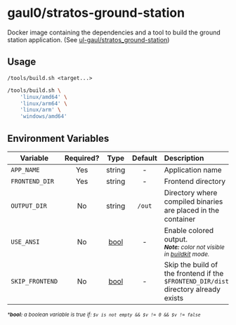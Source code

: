 # gaul0/stratos-ground-station

Docker image containing the dependencies and a tool to build the ground station application. (See [ul-gaul/stratos_ground-station](https://github.com/ul-gaul/stratos_ground-station))

## Usage
`/tools/build.sh <target...>`
```sh
/tools/build.sh \
    'linux/amd64' \
    'linux/arm64' \
    'linux/arm' \
    'windows/amd64'
```

## Environment Variables

|    Variable     | Required? | Type | Default |       Description        |
| --------------- |:---------:|:----:|:-------:|:------------------------ |
| `APP_NAME`      | Yes | string | - | Application name |
| `FRONTEND_DIR`  | Yes | string | - | Frontend directory |
| `OUTPUT_DIR`    | No  | string | `/out` | Directory where compiled binaries are placed in the container |
| `USE_ANSI`      | No  | [bool][b]   | - | Enable colored output.<br> <sub>_**Note:** color not visible in [buildkit][buildkit] mode._</sub> |
| `SKIP_FRONTEND` | No  | [bool][b]   | - | Skip the build of the frontend if the `$FRONTEND_DIR/dist` directory already exists |

<sup id="boolean">_***bool:** a boolean variable is true if: `$v is not empty && $v != 0 && $v != false`_</sup>

[buildkit]: https://docs.docker.com/develop/develop-images/build_enhancements/
[b]: #boolean